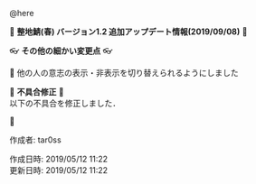 @here 

:cherry_blossom:  **__整地鯖(春) バージョン1.2 追加アップデート情報(2019/09/08)__** :cherry_blossom:  



:eyeglasses: **__その他の細かい変更点__** :eyeglasses:   

:diamond_shape_with_a_dot_inside: 他の人の意志の表示・非表示を切り替えられるようにしました  


:bow: **__不具合修正__** :bow:   
以下の不具合を修正しました．  

:diamond_shape_with_a_dot_inside: 



作成者: tar0ss  

作成日時: 2019/05/12 11:22  
更新日時: 2019/05/12 11:22  
